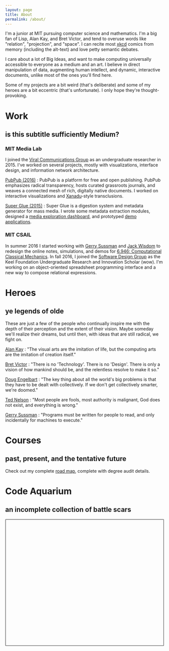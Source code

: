 ```yaml
---
layout: page
title: About
permalink: /about/
---
```


<script src="https://d3js.org/d3.v4.min.js"></script>

I'm a junior at MIT pursuing computer science and mathematics. 
I'm a big fan of Lisp, Alan Kay, and Bret Victor, and tend to overuse words like "relation", "projection", and "space".
I can recite most [xkcd](https://xkcd.com) comics from memory (including the alt-text) and love petty semantic debates.

I care about a lot of Big Ideas, and want to make computing universally accessible to everyone as a medium and an art.
I believe in direct manipulation of data, augmenting human intellect, and dynamic, interactive documents, unlike most of the ones you'll find here.

Some of my projects are a bit weird (that's deliberate) and some of my heroes are a bit eccentric (that's unfortunate).
I only hope they're thought-provoking.

# Work

## is this subtitle sufficiently Medium?

### MIT Media Lab

I joined the [Viral Communications Group](http://viral.media.mit.edu/) as an undergraduate researcher in 2015.
I've worked on several projects, mostly with visualizations, interface design, and information network architecture.

[PubPub (2016)](http://pubpub.org)
: PubPub is a platform for free and open publishing.
  PubPub emphasizes radical transparency, hosts curated grassroots journals, and weaves a connected mesh of rich, digitally native documents.
  I worked on interactive visualizations and [Xanadu](http://xanadu.com)-style transclusions.

[Super Glue (2015)](http://viral.pubpub.org/pub/super-glue)
: Super Glue is a digestion system and metadata generator for mass media.
  I wrote some metadata extraction modules, designed a [media exploration dashboard](http://super-glue-dashboard.herokuapp.com), and prototyped [demo applications](http://viral.pubpub.org/pub/super-cuts).

### MIT CSAIL

In summer 2016 I started working with [Gerry Sussman](https://en.wikipedia.org/wiki/Gerald_Jay_Sussman) and [Jack Wisdom](https://en.wikipedia.org/wiki/Jack_Wisdom) to redesign the online notes, simulations, and demos for [6.946: Computational Classical Mechanics](http://groups.csail.mit.edu/mac/users/gjs/6946/).
In fall 2016, I joined the [Software Design Group](http://sdg.csail.mit.edu/) as the Keel Foundation Undergraduate Research and Innovation Scholar (wow).
I'm working on an object-oriented spreadsheet programming interface and a new way to compose relational expressions.

# Heroes

## ye legends of olde

These are just a few of the people who continually inspire me with the depth of their perception and the extent of their vision.
Maybe someday we'll realize their dreams, but until then, with ideas that are still radical, we fight on.

[Alan Kay](https://en.wikipedia.org/wiki/Alan_Kay)
: "The visual arts are the imitation of life, but the computing arts are the imitation of creation itself."

[Bret Victor](http://worrydream.com)
: "There is no 'Technology'. There is no 'Design'.
  There is only a vision of how mankind should be, and the relentless resolve to make it so."

[Doug Engelbart](https://en.wikipedia.org/wiki/Douglas_Engelbart)
: "The key thing about all the world's big problems is that they have
  to be dealt with collectively. If we don't get collectively smarter, we're doomed."

[Ted Nelson](https://en.wikipedia.org/wiki/Ted_Nelson)
: "Most people are fools, most authority is malignant, God does not exist, and everything is wrong."

[Gerry Sussman](https://en.wikipedia.org/wiki/Gerald_Jay_Sussman)
: "Programs must be written for people to read, and only incidentally for machines to execute."

# Courses

## past, present, and the tentative future

Check out my complete [road map](https://courseroad.mit.edu/#joelg), complete with degree audit details.

# Code Aquarium

## an incomplete collection of battle scars

<div id="container" style="width: 100%; height: 400px; border: 2px solid #828282; border-radius: 2px">
  <svg id="aquarium"></svg>
</div>

<script src="{{ site.baseurl }}/assets/js/aquarium.js" type="text/javascript" charset="utf-8"></script>
